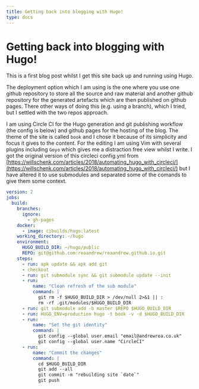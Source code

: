 ```yaml
---
title: Getting back into blogging with Hugo!
type: docs
---
```


# Getting back into blogging with Hugo!

This is a first blog post whilst I get this site back up and running using Hugo.

The deployment option which I am using is the one where you use one github repository to store all the source and raw material and another github repository for the generated artefacts which are then published on github pages.  There other ways of doing this (e.g. using a branch), which I tried, but I settled with the two repos approach.

I am using Circle CI for the Hugo generation and git publishing workflow (the config is below) and github pages for the hosting of the blog.  The theme of the site is called `book` and I chose it because of its simplicity and focus it gives to the content.  For the editing I am using Vim with several plugins including `Goyo` which gives me a distraction free view whilst I write.  I got the original version of this circleci config.yml from [https://willschenk.com/articles/2018/automating_hugo_with_circleci/](https://willschenk.com/articles/2018/automating_hugo_with_circleci/) but I have altered it to use submodules and separated some of the comands to give them some context.

```yaml
version: 2
jobs:
  build:
    branches:
      ignore:
        - gh-pages
    docker:
      - image: cibuilds/hugo:latest
    working_directory: ~/hugo
    environment:
      HUGO_BUILD_DIR: ~/hugo/public
      REPO: git@github.com:reaandrew/reaandrew.github.io.git
    steps:
      - run: apk update && apk add git
      - checkout
      - run: git submodule sync && git submodule update --init
      - run: 
          name: "Clean refresh of the sub module"
          command: |
            git rm -f $HUGO_BUILD_DIR > /dev/null 2>&1 || :
            rm -rf .git/modules/$HUGO_BUILD_DIR
      - run: git submodule add -b master $REPO $HUGO_BUILD_DIR
      - run: HUGO_ENV=production hugo -t book -v -d $HUGO_BUILD_DIR
      - run: 
          name: "Set the git identity"
          command: |
            git config --global user.email "email@andrewrea.co.uk"
            git config --global user.name "CircleCI"
      - run: 
          name: "Commit the changes"
          command: |
            cd $HUGO_BUILD_DIR
            git add --all
            git commit -m "rebuilding site `date`"
            git push
```
